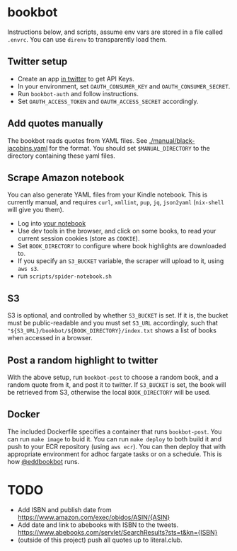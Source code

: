 # bookbot

Instructions below, and scripts, assume env vars are stored in a file
called `.envrc`. You can use `direnv` to transparently load them.


## Twitter setup

- Create an app [in twitter](https://developer.twitter.com/en/apps) to get API Keys.
- In your environment, set `OAUTH_CONSUMER_KEY` and `OAUTH_CONSUMER_SECRET`.
- Run `bookbot-auth` and follow instructions.
- Set `OAUTH_ACCESS_TOKEN` and `OAUTH_ACCESS_SECRET` accordingly.


## Add quotes manually

The bookbot reads quotes from YAML files. See [./manual/black-jacobins.yaml](black-jacobins.yaml) for the format. You should set `$MANUAL_DIRECTORY` to the directory containing these yaml files.


## Scrape Amazon notebook

 You can also generate YAML files from your Kindle notebook. This is currently manual, and requires `curl`, `xmllint`, `pup`, `jq`, `json2yaml` (`nix-shell` will give you them).

- Log into [your notebook](https://read.amazon.com/notebook)
- Use dev tools in the browser, and click on some books, to read your
  current session cookies (store as `COOKIE`).
- Set `BOOK_DIRECTORY` to configure where book highlights are downloaded to.
- If you specify an `S3_BUCKET` variable, the scraper will upload to it, using `aws s3`.
- run `scripts/spider-notebook.sh`


## S3

S3 is optional, and controlled by whether `S3_BUCKET` is set. If it
is, the bucket must be public-readable and you must set `S3_URL`
accordingly, such that
`"${S3_URL}/bookbot/${BOOK_DIRECTORY}/index.txt` shows a list of books
when accessed in a browser.


## Post a random highlight to twitter

With the above setup, run `bookbot-post` to choose a random book, and
a random quote from it, and post it to twitter. If `S3_BUCKET` is set,
the book will be retrieved from S3, otherwise the local
`BOOK_DIRECTORY` will be used.

## Docker

The included Dockerfile specifies a container that runs
`bookbot-post`. You can run `make image` to buid it. You can run `make
deploy` to both build it and push to your ECR repository (using `aws
ecr`). You can then deploy that with appropriate environment for adhoc
fargate tasks or on a schedule. This is how
[@eddbookbot](https://twitter.com/eddbookbot) runs.


# TODO

- Add ISBN and publish date from https://www.amazon.com/exec/obidos/ASIN/{ASIN}
- Add date and link to abebooks with ISBN to the tweets.
  https://www.abebooks.com/servlet/SearchResults?sts=t&kn={ISBN}
- (outside of this project) push all quotes up to literal.club.
